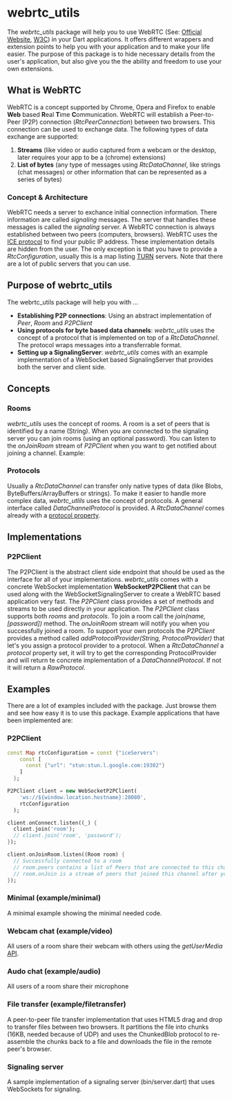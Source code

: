 # webrtc_utils

The *webrtc_utils* package will help you to use WebRTC (See: [Official Website](http://www.webrtc.org/), [W3C](http://www.w3.org/TR/webrtc/)) in your Dart applications. It offers different wrappers and extension points to help you with your application and to make your life easier. The purpose of this package is to hide necessary details from the user's application, but also give you the the ability and freedom to use your own extensions.

## What is WebRTC

WebRTC is a concept supported by Chrome, Opera and Firefox to enable **Web** based **R**eal **T**ime **C**ommunication. WebRTC will establish a Peer-to-Peer (P2P) connection (*RtcPeerConnection*) between two browsers. This connection can be used to exchange data. The following types of data exchange are supported:

1. **Streams** (like video or audio captured from a webcam or the desktop, later requires your app to be a (chrome) extensions) 
2. **List of bytes** (any type of messages using *RtcDataChannel*, like strings (chat messages) or other information that can be represented as a series of bytes)

### Concept & Architecture

WebRTC needs a server to exchance initial connection information. There information are called *signaling* messages. The server that handles these messages is called the *signaling* server. A WebRTC connection is always established between two peers (computers, browsers). WebRTC uses the [ICE protocol](en.wikipedia.org/wiki/Interactive_Connectivity_Establishment) to find your public IP address. These implementation details are hidden from the user. The only exception is that you have to provide a *RtcConfiguration*, usually this is a map listing [TURN](http://en.wikipedia.org/wiki/Traversal_Using_Relays_around_NAT) servers. Note that there are a lot of public servers that you can use.

## Purpose of webrtc_utils

The webrtc_utils package will help you with ...

- **Establishing P2P connections**: Using an abstract implementation of *Peer*, *Room* and *P2PClient*
- **Using protocols for byte based data channels**: *webrtc_utils* uses the concept of a protocol that is implemented on top of a *RtcDataChannel*. The protocol wraps messages into a transferrable format.
- **Setting up a SignalingServer**: *webrtc_utils* comes with an example implementation of a WebSocket based SignalingServer that provides both the server and client side.

## Concepts

### Rooms

*webrtc_utils* uses the concept of rooms. A room is a set of peers that is identified by a name (String). When you are connected to the signaling server you can join rooms (using an optional password). You can listen to the *onJoinRoom* stream of *P2PClient* when you want to get notified about joining a channel. Example:

### Protocols

Usually a *RtcDataChannel* can transfer only native types of data (like Blobs, ByteBuffers/ArrayBuffers or strings). To make it easier to handle more complex data, *webrtc_utlils* uses the concept of protocols. A general interface called *DataChannelProtocol* is provided. A *RtcDataChannel* comes already with a [protocol property](http://w3c.github.io/webrtc-pc/#widl-RTCDataChannel-protocol). 

## Implementations

### P2PClient

The P2PClient is the abstract client side endpoint that should be used as the interface for all of your implementations. *webrtc_utils* comes with a concrete WebSocket implementation **WebSocketP2PClient** that can be used along with the WebSocketSignalingServer to create a WebRTC based application very fast. The *P2PClient* class provides a set of methods and streams to be used directly in your application. The *P2PClient* class supports both *rooms* and *protocols*. To join a room call the *join(name, [password])* method. The *onJoinRoom* stream will notify you when you successfully joined a room. To support your own protocols the *P2PClient* provides a method called *addProtocolProvider(String, ProtocolProvider)* that let's you assign a protocol provider to a protocol. When a *RtcDataChannel* a *protocol* property set, it will try to get the corresponding ProtocolProvider and will return te concrete implementation of a *DataChannelProtocol*. If not it will return a *RawProtocol*.

## Examples

There are a lot of examples included with the package. Just browse them and see how easy it is to use this package. Example applications that have been implemented are:

### P2PClient

```dart
const Map rtcConfiguration = const {"iceServers":
    const [
      const {"url": "stun:stun.l.google.com:19302"}
    ]
  };

P2PClient client = new WebSocketP2PClient(
    'ws://${window.location.hostname}:28080',
    rtcConfiguration
  );

client.onConnect.listen((_) {
  client.join('room');
  // client.join('room', 'password');
});

client.onJoinRoom.listen((Room room) {
  // Successfully connected to a room
  // room.peers contains a list of Peers that are connected to this channel
  // room.onJoin is a stream of peers that joined this channel after you
});
```

### Minimal (example/minimal)

A minimal example showing the minimal needed code.

### Webcam chat (example/video)

All users of a room share their webcam with others using the *getUserMedia* [API](http://w3c.github.io/mediacapture-main/getusermedia.html).

### Audo chat (example/audio)

All users of a room share their microphone

### File transfer (example/filetransfer)

A peer-to-peer file transfer implementation that uses HTML5 drag and drop to transfer files between two browsers. It partitions the file into chunks (16KB, needed because of UDP) and uses the ChunkedBlob protocol to re-assemble the chunks back to a file and downloads the file in the remote peer's browser.

### Signaling server

A sample implementation of a signaling server (bin/server.dart) that uses WebSockets for signaling.
